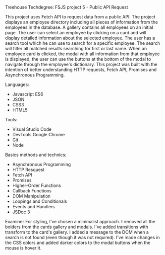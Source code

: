 Treehouse Techdegree: FSJS project 5 - Public API Request

This project uses Fetch API to request data from a public API. The project displays an employee directory including all pieces of information from the employees in the database. A gallery contains all employees on an initial page.
The user can select an employee by clicking on a card and will display detailed information about the selected employee.
The user has a search tool which he can use to search for a specific employee. The search will filter all matched results searching for first or last name. When an employee card is clicked, the modal with all information from that employee is displayed, the user can use the buttons at the bottom of the modal to navigate through the employee's dictionary. This project was built with the intention of better understanding HTTP requests, Fetch API, Promises and Asynchronous Programming.

Languages:
- Javascript ES6
- JSON
- CSS3
- HTML5

Tools:
- Visual Studio Code
- DevTools Google Chrome
- Git
- Node

Basics methods and technics:
- Asynchronous Programming
- HTTP Resquest
- Fetch API
- Promises
- Higher-Order Functions
- Callback Functions
- DOM Manipulation
- Loopings and Conditionals
- Events and Handlers
- JSDoc 3


Examiner 
For styling, I've chosen a minimalist approach. 
I removed all the bolders from the cards gallery and modals.
I've added transitions with transform to the card's gallery. 
I added a message to the DOM when a search is not found (even though it was not required).
I've made changes in the CSS colors and added darker colors to the modal buttons when the mouse is hover it.
